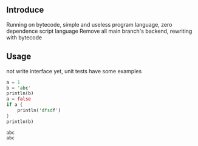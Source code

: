 ## Introduce
Running on bytecode, simple and useless program language, zero dependence script language
Remove all main branch's backend, rewriting with bytecode
## Usage

not write interface yet, unit tests have some examples

```Rust
a = 1
b = 'abc'
println(b)
a = false
if a {
    println('dfsdf')
}
println(b)
```

```
abc
abc
```